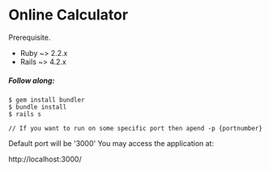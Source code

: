 Online Calculator
===========================

Prerequisite.

  - Ruby ~> 2.2.x
  - Rails ~> 4.2.x

##### Follow along:
```
$ gem install bundler
$ bundle install
$ rails s 

// If you want to run on some specific port then apend -p {portnumber} 
```

Default port will be '3000'
You may access the application at:

http://localhost:3000/